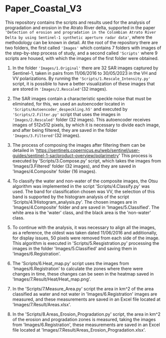 # Paper_Coastal_V3

This repository contains the scripts and results used for the analysis of progradation and erosion in the Atrato River delta, supported in the paper 
`'Detection of erosion and progradation in the Colombian Atrato River Delta by using Sentinel-1 synthetic aperture radar data'`, where the methodology can be known in detail. At the root of the repository there are two folders, the first called `'Images'` which contains 7 folders with images of the step-by-step process of study, and a second called `'Scripts'` where 9 scripts are housed, with which the images of the first folder were obtained.

1. In the folder `'Images/1.Original'` there are 32 SAR images captured by Sentinel-1, taken in pairs from 11/06/2016 to 30/05/2023 in the VH and VV polarizations. By running the `'Scripts/1.Rescale_Intensity.py'` script, it is possible to have a better visualization of these images that are stored in `'Images/2.Rescaled'`(32 images).

2. The SAR images contain a characteristic speckle noise that must be eliminated, for this, we used an autoencoder located in `'Scripts/Autoencoder_despeckling.h5'` and executed by `'Scripts/2.Filter.py'` script that uses the images in `'Images/2.Rescaled'` folder (32 images). This autoencoder receives images of 512x512 pixels, by which it is necessary to divide each image, and after being filtered, they are saved in the folder `'Images/3.Filtered'`(32 images).

3. The process of composing the images after filtering them can be detailed in 'https://sentinels.copernicus.eu/web/sentinel/user-guides/sentinel-1-sar/product-overview/polarimetry' This process is executed by 'Scripts/3.Compose.py' script, which takes the images from 'Images/3.Filtered' folder (32 images), and they are saved in 'Images/4.Composite' folder (16 images).

4. To classify the water and non-water of the composite images, the Otsu algorithm was implemented in the script 'Scripts/4.Classify.py' was used. The band for classification chosen was VV, the selection of this band is supported by the histogram analysis of the script 'Scripts/4.1Histogram_analysis.py'. The chosen images are in 'Images/4.Composite' folder and are saved in 'Images/5.Classified'. The white area is the 'water' class, and the black area is the 'non-water' class.

5. To continue with the analysis, it was necessary to align all the images, as a reference, the oldest was taken dated 11/06/2016 and additionally, for display issues, 50 pixels were removed from each side of the image. This algorithm is executed in 'Scripts/5.Resgistration.py' processing the images in the folder 'Images/5.Classified' and saving them in 'Images/6.Registration'.

6. The 'Scripts/6.Heat_map.py' script uses the images from 'Images/6.Registration' to calculate the zones where there were changes in time, these changes can be seen in the heatmap saved in 'Images/7.Result/Heat/Heat_map.png'.

7. In the 'Scripts/7.Measure_Area.py' script the area in km^2 of the area classified as water and not water in 'Images/6.Registration' images are measured, and these measurements are saved in an Excel file located at 'Images/7.Result/Areas.xlsx'.

8. In the 'Scripts/8.Areas_Erosion_Progradation.py' script, the area in km^2 of the erosion and progradation zones is measured, taking the images from 'Images/6.Registration', these measurements are saved in an Excel file located at 'Images/7.Result/Areas_Erosion_Progradation.xlsx'.
